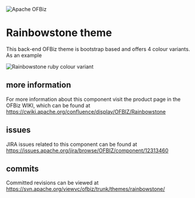 <img src="http://ofbiz.apache.org/images/OFBiz-logo.png" alt="Apache OFBiz" />

# Rainbowstone theme
This back-end OFBiz theme is bootstrap based and offers 4 colour variants. As an example

<img src="http://svn.apache.org/repos/asf/ofbiz/ofbiz-framework/trunk/themes/rainbowstone/webapp/rainbowstone/images/themeRuby.png" alt="Rainbowstone ruby colour variant" />

## more information
For more information about this component visit the product page in the OFBiz WIKI, 
which can be found at https://cwiki.apache.org/confluence/display/OFBIZ/Rainbowstone

## issues
JIRA issues related to this component can be found at https://issues.apache.org/jira/browse/OFBIZ/component/12313460

## commits
Committed revisions can be viewed at https://svn.apache.org/viewvc/ofbiz/trunk/themes/rainbowstone/